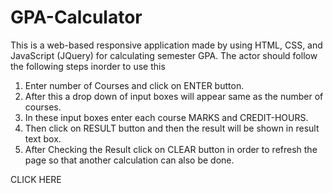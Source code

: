 # GPA-Calculator
<p> This is a web-based responsive application made by using HTML, CSS, and JavaScript (JQuery) for calculating semester GPA.
  The actor should follow the following steps inorder to use this</p> 
  <ol>
  <li>Enter number of Courses and click on ENTER button.</li>
  <li>After this a drop down of input boxes will appear same as the number of courses.</li>
  <li>In these input boxes enter each course MARKS and CREDIT-HOURS.</li>
  <li>Then click on RESULT button and then the result will be shown in result text box.</li>
  <li>After Checking the Result click on CLEAR button in order to refresh the page so that another calculation can also be done.</li> 
</ol>
<a src=https://devfaseeh.github.io/GPA-Calculator/>CLICK HERE</a>
